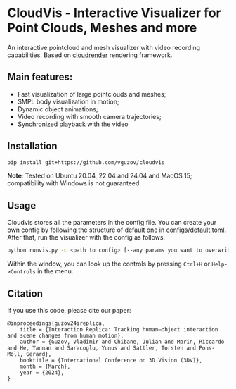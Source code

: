 # CloudVis - Interactive Visualizer for Point Clouds, Meshes and more
An interactive pointcloud and mesh visualizer with video recording capabilities.
Based on [cloudrender](https://github.com/vguzov/cloudrender) rendering framework.

## Main features:
 - Fast visualization of large pointclouds and meshes;
 - SMPL body visualization in motion;
 - Dynamic object animations;
 - Video recording with smooth camera trajectories;
 - Synchronized playback with the video


## Installation
```bash
pip install git+https://github.com/vguzov/cloudvis
```
**Note**: Tested on Ubuntu 20.04, 22.04 and 24.04 and MacOS 15; compatibility with Windows is not guaranteed.

## Usage
Cloudvis stores all the parameters in the config file. You can create your own config by following the structure of default one in [configs/default.toml](configs/default.toml).
After that, run the visualizer with the config as follows:
```bash
python runvis.py -c <path to config> [--any params you want to overwrite, e.g. --smpl_poses_dir <path>]
```

Within the window, you can look up the controls by pressing `Ctrl+H` or `Help->Controls` in the menu.




## Citation

If you use this code, please cite our paper:

```
@inproceedings{guzov24ireplica,
    title = {Interaction Replica: Tracking human–object interaction and scene changes from human motion},
    author = {Guzov, Vladimir and Chibane, Julian and Marin, Riccardo and He, Yannan and Saracoglu, Yunus and Sattler, Torsten and Pons-Moll, Gerard},
    booktitle = {International Conference on 3D Vision (3DV)},
    month = {March},
    year = {2024},
}
```